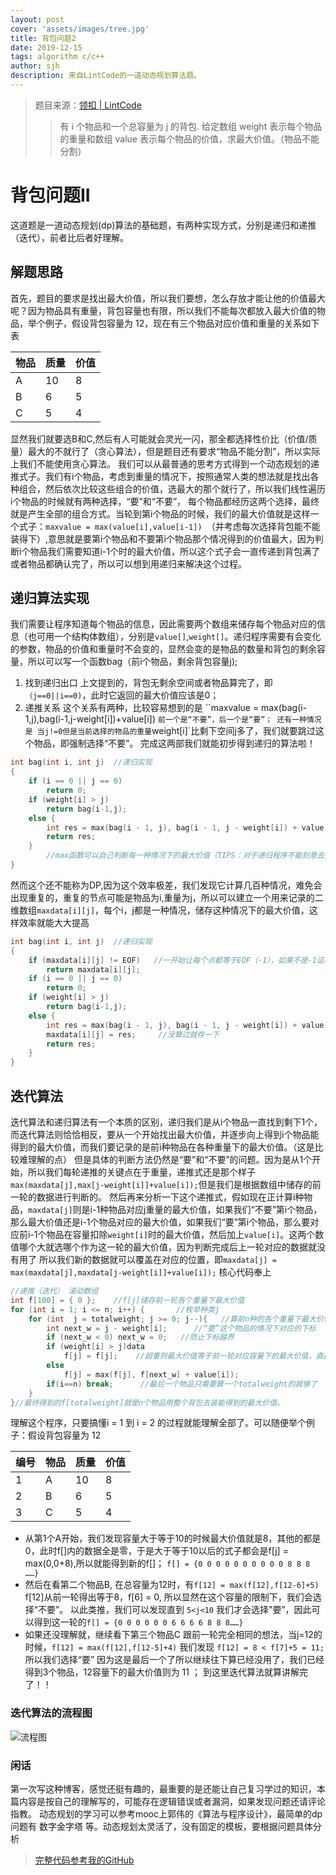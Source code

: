 ```yaml
---
layout: post
cover: 'assets/images/tree.jpg'
title: 背包问题2
date: 2019-12-15
tags: algorithm c/c++
author: sjh
description: 来自LintCode的一道动态规划算法题。
---
```



>题目来源：[领扣 | LintCode](https://www.lintcode.com/problem/backpack-ii/description)
>
>>有 i 个物品和一个总容量为 j 的背包. 给定数组 weight 表示每个物品的重量和数组 value 表示每个物品的价值，求最大价值。（物品不能分割）

# 背包问题II

这道题是一道动态规划(dp)算法的基础题，有两种实现方式，分别是递归和递推（迭代），前者比后者好理解。

## 解题思路

首先，题目的要求是找出最大价值，所以我们要想，怎么存放才能让他的价值最大呢？因为物品具有重量，背包容量也有限，所以我们不能每次都放入最大价值的物品，举个例子，假设背包容量为 12，现在有三个物品对应价值和重量的关系如下表

| 物品 | 质量 | 价值 |
| ---- | ---- | ---- |
| A    | 10   | 8    |
| B    | 6    | 5    |
| C    | 5    | 4    |

显然我们就要选B和C,然后有人可能就会灵光一闪，那全都选择性价比（价值/质量）最大的不就行了（贪心算法），但是题目还有要求“物品不能分割”，所以实际上我们不能使用贪心算法。
我们可以从最普通的思考方式得到一个动态规划的递推式子。我们有i个物品，考虑到重量的情况下，按照通常人类的想法就是找出各种组合，然后依次比较这些组合的价值，选最大的那个就行了，所以我们线性遍历i个物品的时候就有两种选择，“要”和“不要”，
每个物品都经历这两个选择，最终就是产生全部的组合方式。当轮到第i个物品的时候，我们的最大价值就是这样一个式子：`maxvalue = max(value[i],value[i-1]) `（并考虑每次选择背包能不能装得下）,意思就是要第i个物品和不要第i个物品那个情况得到的价值最大，因为判断i个物品我们需要知道i-1个时的最大价值，所以这个式子会一直传递到背包满了或者物品都确认完了，所以可以想到用递归来解决这个过程。

## 递归算法实现

我们需要让程序知道每个物品的信息，因此需要两个数组来储存每个物品对应的信息（也可用一个结构体数组），分别是`value[]`,`weight[]`。递归程序需要有会变化的参数，物品的价值和重量时不会变的，显然会变的是物品的数量和背包的剩余容量，所以可以写一个函数bag（前i个物品，剩余背包容量j);
1. 找到递归出口
上文提到的，背包无剩余空间或者物品算完了，即`（j==0||i==0)`，此时它返回的最大价值应该是0；
2. 递推关系
这个关系有两种，比较容易想到的是 ``maxvalue = max(bag(i-1,j),bag(i-1,j-weight[i])+value[i]) `前一个是“不要”，后一个是“要”；
还有一种情况是 当j!=0但是当前选择的物品的重量`weight[i]`比剩下空间j多了，我们就要跳过这个物品，即强制选择“不要”。
完成这两部我们就能初步得到递归的算法啦！
```c++
int bag(int i, int j)  //递归实现
{
	if (i == 0 || j == 0)
		return 0;
	if (weight[i] > j)
		return bag(i-1,j);
	else {
		int res = max(bag(i - 1, j), bag(i - 1, j - weight[i]) + value[i]);
		return res;
	}
        //max函数可以自己判断每一种情况下的最大价值（TIPS：对于递归程序不能刻意去思考它的过程，主要理解它的方向）
}
```
然而这个还不能称为DP,因为这个效率极差，我们发现它计算几百种情况，难免会出现重复的，重复的节点可能是物品为i,重量为j，所以可以建立一个用来记录的二维数组`maxdata[i][j]`，每个i，j都是一种情况，储存这种情况下的最大价值，这样效率就能大大提高
```c++
int bag(int i, int j)  //递归实现
{
    if (maxdata[i][j] != EOF)   //一开始让每个点都等于EOF（-1），如果不是-1证明这个情况已经算过了，可以直接return
        return maxdata[i][j];
    if (i == 0 || j == 0)
        return 0;
    if (weight[i] > j)
        return bag(i-1,j);
    else {
        int res = max(bag(i - 1, j), bag(i - 1, j - weight[i]) + value[i]);
        maxdata[i][j] = res;     //没算过就存一下
        return res;
    }
}
```

## 迭代算法

迭代算法和递归算法有一个本质的区别，递归我们是从i个物品一直找到剩下1个，而迭代算法则恰恰相反，要从一个开始找出最大价值，并逐步向上得到i个物品能得到的最大价值，而我们要记录的是前i种物品在各种重量下的最大价值。（这是比较难理解的点）
但是具体的判断方法仍然是“要”和“不要”的问题。因为是从1个开始，所以我们每轮递推的关键点在于重量，递推式还是那个样子`max(maxdata[j],max[j-weight[i]]+value[i]);`但是我们是根据数组中储存的前一轮的数据进行判断的。
然后再来分析一下这个递推式，假如现在正计算i种物品，`maxdata[j]`则是i-1种物品对应j重量的最大价值，如果我们“不要”第i个物品，那么最大价值还是i-1个物品对应的最大价值，如果我们“要”第i个物品，那么要对应前i-1个物品在容量扣除`weight[i]`时的最大价值，然后加上`value[i]`。这两个数值哪个大就选哪个作为这一轮的最大价值，因为判断完成后上一轮对应的数据就没有用了 所以我们新的数据就可以覆盖在对应的位置，即`maxdata[j] = max(maxdata[j],maxdata[j-weight[i]]+value[i]);`
核心代码奉上

```c++
//递推（迭代） 滚动数组
int f[100] = { 0 };    //f[j]储存前一轮各个重量下最大价值
for (int i = 1; i <= n; i++) {       //枚举种类j
    for (int  j = totalweight; j >= 0; j--){   //算前n种的各个重量下最大价值
        int next_w = j - weight[i];      //“要”这个物品的情况下对应的下标
        if (next_w < 0) next_w = 0;   //防止下标越界
        if (weight[i] > j)data
            f[j] = f[j];    //超重则最大价值等于前一轮对应容量下的最大价值，直接“不要”
        else 
            f[j] = max(f[j], f[next_w] + value[i]);
        if(i==n) break;      //最后一个物品只需要算一个totalweight的就够了
    }
}//最终得到的f[totalweight]就是n个物品用整个背包去装能得到的最大价值。
```
理解这个程序，只要搞懂i = 1 到 i = 2 的过程就能理解全部了。可以随便举个例子：假设背包容量为 12

| 编号 | 物品 | 质量 | 价值 |
| ---- | ---- | ---- | ---- |
| 1    | A    | 10   | 8    |
| 2    | B    | 6    | 5    |
| 3    | C    | 5    | 4    |

- 从第1个A开始，我们发现容量大于等于10的时候最大价值就是8，其他的都是0，此时f[]内的数据全是零，于是大于等于10以后的式子都会是f[j] = max(0,0+8),所以就能得到新的f[]；
`f[] = {0 0 0 0 0 0 0 0 0 0 8 8 8 ……}`
- 然后在看第二个物品B,
在总容量为12时，有`f[12] = max(f[12],f[12-6]+5)` f[12]从前一轮得出等于8，f[6] = 0, 所以显然在这个容量的限制下，我们会选择“不要”。
以此类推，我们可以发现直到 `5<j<10` 我们才会选择"要”，因此可以得到这一轮的`f[] = {0 0 0 0 0 0 6 6 6 6 8 8 8……}`
- 如果还没理解就，继续看下第三个物品C
跟前一轮完全相同的想法，当j=12的时候，`f[12] = max(f[12],f[12-5]+4)` 我们发现 `f[12] = 8 < f[7]+5 = 11;` 所以我们选择“要”
因为这是最后一个了所以继续往下算已经没用了，我们已经得到3个物品，12容量下的最大价值则为 11 ；
到这里迭代算法就算讲解完了！！

### 迭代算法的流程图

![流程图](https://images.cnblogs.com/cnblogs_com/sjh001/1613845/o_191215031836%E6%B5%81%E7%A8%8B%E5%9B%BE.png)

### 闲话

第一次写这种博客，感觉还挺有趣的，最重要的是还能让自己复习学过的知识，本篇内容是按自己的理解写的，可能存在逻辑错误或者漏洞，如果发现问题还请评论指教。
动态规划的学习可以参考mooc上郭伟的《算法与程序设计》，最简单的dp问题有 数字金字塔 等。动态规划太灵活了，没有固定的模板，要根据问题具体分析

>[完整代码参考我的GitHub](https://github.com/838239178/just-Quiz/blob/master/%E5%8A%A8%E6%80%81%E8%A7%84%E5%88%9202%EF%BC%8801%E8%83%8C%E5%8C%85%EF%BC%89)